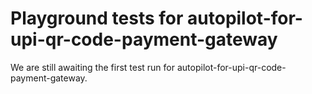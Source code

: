 # Playground tests for autopilot-for-upi-qr-code-payment-gateway
We are still awaiting the first test run for autopilot-for-upi-qr-code-payment-gateway.
